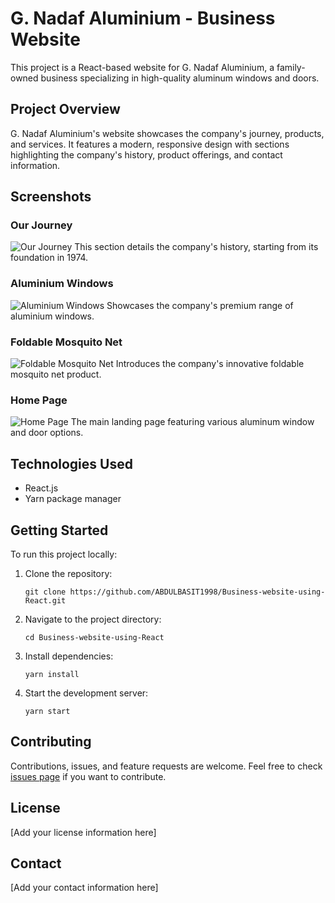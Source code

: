 # G. Nadaf Aluminium - Business Website

This project is a React-based website for G. Nadaf Aluminium, a family-owned business specializing in high-quality aluminum windows and doors.

## Project Overview

G. Nadaf Aluminium's website showcases the company's journey, products, and services. It features a modern, responsive design with sections highlighting the company's history, product offerings, and contact information.

## Screenshots

### Our Journey
![Our Journey](path_to_our_journey_screenshot.png)
This section details the company's history, starting from its foundation in 1974.

### Aluminium Windows
![Aluminium Windows](path_to_aluminium_windows_screenshot.png)
Showcases the company's premium range of aluminium windows.

### Foldable Mosquito Net
![Foldable Mosquito Net](path_to_mosquito_net_screenshot.png)
Introduces the company's innovative foldable mosquito net product.

### Home Page
![Home Page](path_to_home_page_screenshot.png)
The main landing page featuring various aluminum window and door options.

## Technologies Used

- React.js
- Yarn package manager

## Getting Started

To run this project locally:

1. Clone the repository:
   ```
   git clone https://github.com/ABDULBASIT1998/Business-website-using-React.git
   ```
2. Navigate to the project directory:
   ```
   cd Business-website-using-React
   ```
3. Install dependencies:
   ```
   yarn install
   ```
4. Start the development server:
   ```
   yarn start
   ```

## Contributing

Contributions, issues, and feature requests are welcome. Feel free to check [issues page](https://github.com/ABDULBASIT1998/Business-website-using-React/issues) if you want to contribute.

## License

[Add your license information here]

## Contact

[Add your contact information here]
